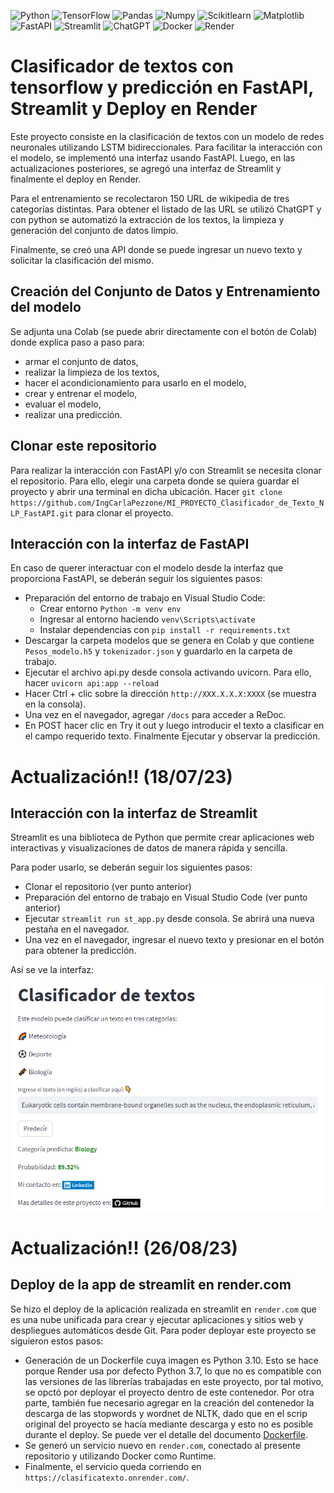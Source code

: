 ![Python](https://img.shields.io/badge/-Python-333333?style=flat&logo=python)
![TensorFlow](https://img.shields.io/badge/-TensorFlow-333333?style=flat&logo=tensorflow)
![Pandas](https://img.shields.io/badge/-Pandas-333333?style=flat&logo=pandas)
![Numpy](https://img.shields.io/badge/-Numpy-333333?style=flat&logo=numpy)
![Scikitlearn](https://img.shields.io/badge/-Scikitlearn-333333?style=flat&logo=scikitlearn)
![Matplotlib](https://img.shields.io/badge/-Matplotlib-333333?style=flat&logo=Matplotlib)
![FastAPI](https://img.shields.io/badge/-FastAPI-333333?style=flat&logo=fastapi)
![Streamlit](https://img.shields.io/badge/-Streamlit-333333?style=flat&logo=streamlit)
![ChatGPT](https://img.shields.io/badge/-ChatGPT-333333?style=flat&logo=openai)
![Docker](https://img.shields.io/badge/-Docker-333333?style=flat&logo=docker)
![Render](https://img.shields.io/badge/-Render-333333?style=flat&logo=render)

# Clasificador de textos con tensorflow y predicción en FastAPI, Streamlit y Deploy en Render

Este proyecto consiste en la clasificación de textos con un modelo de redes neuronales utilizando LSTM bidireccionales. Para facilitar la interacción con el modelo, se implementó una interfaz usando FastAPI. Luego, en las actualizaciones posteriores, se agregó una interfaz de Streamlit y finalmente el deploy en Render.

Para el entrenamiento se recolectaron 150 URL de wikipedia de tres categorías distintas. Para obtener el listado de las URL se utilizó ChatGPT y con python se automatizó la extracción de los textos, la limpieza y generación del conjunto de datos limpio.

Finalmente, se creó una API donde se puede ingresar un nuevo texto y solicitar la clasificación del mismo.

## Creación del Conjunto de Datos y Entrenamiento del modelo

Se adjunta una Colab (se puede abrir directamente con el botón de Colab) donde explica paso a paso para:
- armar el conjunto de datos, 
- realizar la limpieza de los textos,
- hacer el acondicionamiento para usarlo en el modelo,
- crear y entrenar el modelo,
- evaluar el modelo,
- realizar una predicción.

## Clonar este repositorio
Para realizar la interacción con FastAPI y/o con Streamlit se necesita clonar el repositorio. Para ello, elegir una carpeta donde se quiera guardar el proyecto y abrir una terminal en dicha ubicación.
Hacer `git clone https://github.com/IngCarlaPezzone/MI_PROYECTO_Clasificador_de_Texto_NLP_FastAPI.git` para clonar el proyecto.

## Interacción con la interfaz de FastAPI

En caso de querer interactuar con el modelo desde la interfaz que proporciona FastAPI, se deberán seguir los siguientes pasos:

- Preparación del entorno de trabajo en Visual Studio Code:
    * Crear entorno `Python -m venv env`
    * Ingresar al entorno haciendo `venv\Scripts\activate`
    * Instalar dependencias con `pip install -r requirements.txt`
- Descargar la carpeta modelos que se genera en Colab y que contiene `Pesos_modelo.h5` y `tokenizador.json` y guardarlo en la carpeta de trabajo.
- Ejecutar el archivo api.py desde consola activando uvicorn. Para ello, hacer `uvicorn api:app --reload`
- Hacer Ctrl + clic sobre la dirección `http://XXX.X.X.X:XXXX` (se muestra en la consola).
- Una vez en el navegador, agregar `/docs` para acceder a ReDoc.
- En POST hacer clic en Try it out y luego introducir el texto a clasificar en el campo requerido texto. Finalmente Ejecutar y observar la predicción.

# Actualización!! (18/07/23)

## Interacción con la interfaz de Streamlit

Streamlit es una biblioteca de Python que permite crear aplicaciones web interactivas y visualizaciones de datos de manera rápida y sencilla.

Para poder usarlo, se deberán seguir los siguientes pasos:

- Clonar el repositorio (ver punto anterior)
- Preparación del entorno de trabajo en Visual Studio Code (ver punto anterior)
- Ejecutar `streamlit run st_app.py` desde consola. Se abrirá una nueva pestaña en el navegador.
- Una vez en el navegador, ingresar el nuevo texto y presionar en el botón para obtener la predicción.

Así se ve la interfaz:

![](https://github.com/IngCarlaPezzone/MI_PROYECTO_Clasificador_de_Texto_NLP_FastAPI/blob/main/images/app_streamlit.png)

# Actualización!! (26/08/23)

## Deploy de la app de streamlit en render.com

Se hizo el deploy de la aplicación realizada en streamlit en `render.com` que es una nube unificada para crear y ejecutar aplicaciones y sitios web y despliegues automáticos desde Git. Para poder deployar este proyecto se siguieron estos pasos:

- Generación de un Dockerfile cuya imagen es Python 3.10. Esto se hace porque Render usa por defecto Python 3.7, lo que no es compatible con las versiones de las librerías trabajadas en este proyecto, por tal motivo, se opctó por deployar el proyecto dentro de este contenedor. Por otra parte, también fue necesario agregar en la creación del contenedor la descarga de las stopwords y wordnet de NLTK, dado que en el scrip original del proyecto se hacía mediante descarga y esto no es posible durante el deploy. Se puede ver el detalle del documento [Dockerfile](Dockerfile).
- Se generó un servicio nuevo  en `render.com`, conectado al presente repositorio y utilizando Docker como Runtime.
- Finalmente, el servicio queda corriendo en `https://clasificatexto.onrender.com/`.